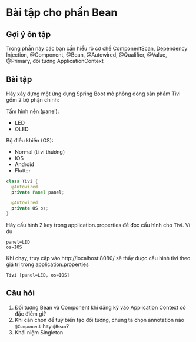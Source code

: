 # Bài tập cho phần Bean

## Gợi ý ôn tập
Trong phần này các bạn cần hiểu rõ cơ chế ComponentScan, Dependency Injection, @Component, @Bean, @Autowired, @Qualifier, @Value, @Primary, đối tượng ApplicationContext

## Bài tập
Hãy xây dựng một ứng dụng Spring Boot mô phỏng dòng sản phẩm Tivi gồm 2 bộ phận chính:

Tấm hình nền (panel):
- LED
- OLED

Bộ điều khiển (OS):
- Normal (ti vi thường)
- IOS
- Android
- Flutter
  
```java
class Tivi {
  @Autowired
  private Panel panel;

  @Autowired
  private OS os; 
}
```

Hãy cấu hình 2 key trong application.properties để đọc cấu hình cho Tivi. Ví dụ
```
panel=LED
os=IOS
```
Khi chạy, truy cập vào http://localhost:8080/ sẽ thấy được cấu hình tivi theo giá trị trong application.properties
```
Tivi [panel=LED, os=IOS]
```


## Câu hỏi
1. Đối tượng Bean và Component khi đăng ký vào Application Context có đặc điểm gì?
2. Khi cần chọn để tuỳ biến tạo đối tượng, chúng ta chọn annotation nào ```@Component``` hay ```@Bean```?
3. Khái niệm Singleton